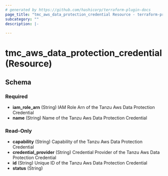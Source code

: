 ```yaml
---
# generated by https://github.com/hashicorp/terraform-plugin-docs
page_title: "tmc_aws_data_protection_credential Resource - terraform-provider-tmc"
subcategory: ""
description: |-
  
---
```


# tmc_aws_data_protection_credential (Resource)





<!-- schema generated by tfplugindocs -->
## Schema

### Required

- **iam_role_arn** (String) IAM Role Arn of the Tanzu Aws Data Protection Credential
- **name** (String) Name of the Tanzu Aws Data Protection Credential

### Read-Only

- **capability** (String) Capability of the Tanzu Aws Data Protection Credential
- **credential_provider** (String) Credential Provider of the Tanzu Aws Data Protection Credential
- **id** (String) Unique ID of the Tanzu Aws Data Protection Credential
- **status** (String)


